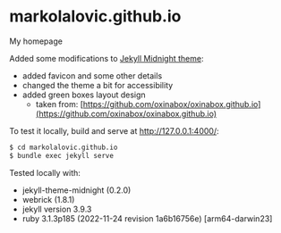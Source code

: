 # markolalovic.github.io
My homepage

Added some modifications to [Jekyll Midnight theme](https://github.com/pages-themes/midnight):

* added favicon and some other details
* changed the theme a bit for accessibility
* added green boxes layout design
	* taken from: [https://github.com/oxinabox/oxinabox.github.io](https://github.com/oxinabox/oxinabox.github.io)

To test it locally, build and serve at http://127.0.0.1:4000/:

```bash
$ cd markolalovic.github.io
$ bundle exec jekyll serve
```

Tested locally with:

* jekyll-theme-midnight (0.2.0)
* webrick (1.8.1)
* jekyll version 3.9.3
* ruby 3.1.3p185 (2022-11-24 revision 1a6b16756e) [arm64-darwin23]